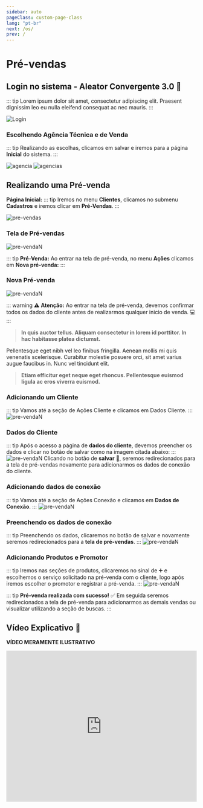 ```yaml
---
sidebar: auto
pageClass: custom-page-class
lang: "pt-br"
next: /os/
prev: /
---
```


# Pré-vendas

## Login no sistema - Aleator Convergente 3.0 :key:

::: tip
Lorem ipsum dolor sit amet, consectetur adipiscing elit. Praesent dignissim leo eu nulla eleifend consequat ac nec mauris.
:::

![Login](https://res.cloudinary.com/lourencolucas/image/upload/v1598274355/Aleator%20Tutotial/login_ef7wbh.png)

### Escolhendo Agência Técnica e de Venda

::: tip
Realizando as escolhas, clicamos em salvar e iremos para a página **Inicial** do sistema.
:::

![agencia](https://res.cloudinary.com/lourencolucas/image/upload/v1598274355/Aleator%20Tutotial/agencia_tec_1_uqsj4v.png)
![agencias](https://res.cloudinary.com/lourencolucas/image/upload/v1598275321/Aleator%20Tutotial/agencia_tec_3_keah9i.png)

## Realizando uma Pré-venda

**Página Inicial:**
::: tip
Iremos no menu **Clientes**, clicamos no submenu **Cadastros** e iremos clicar em **Pré-Vendas**.
:::

![pre-vendas](https://res.cloudinary.com/lourencolucas/image/upload/v1598275854/Aleator%20Tutotial/pre-venda_1_uehikm.png)

### Tela de Pré-vendas

![pre-vendaN](https://res.cloudinary.com/lourencolucas/image/upload/v1598276233/Aleator%20Tutotial/pre-venda_painel_c69l6q.png)

::: tip
**Pré-Venda:** Ao entrar na tela de pré-venda, no menu **Ações** clicamos em **Nova pré-venda:**
:::

### Nova Pré-venda

![pre-vendaN](https://res.cloudinary.com/lourencolucas/image/upload/v1598276632/Aleator%20Tutotial/tela-pre-venda_wqycnw.png)

::: warning
:warning: **Atenção:** Ao entrar na tela de pré-venda, devemos confirmar todos os dados do cliente antes de realizarmos qualquer inicio de venda. :computer:
:::

> **In quis auctor tellus. Aliquam consectetur in lorem id porttitor. In hac habitasse platea dictumst.**

Pellentesque eget nibh vel leo finibus fringilla.
Aenean mollis mi quis venenatis scelerisque. Curabitur molestie posuere orci, sit amet varius augue faucibus in. Nunc vel tincidunt elit.

> **Etiam efficitur eget neque eget rhoncus. Pellentesque euismod ligula ac eros viverra euismod.**

### Adicionando um Cliente

::: tip
Vamos até a seção de Ações Cliente e clicamos em Dados Cliente.
:::
![pre-vendaN](https://res.cloudinary.com/lourencolucas/image/upload/v1598277063/Aleator%20Tutotial/tela-pre-venda-adc-cliente_ujosg9.png)

### Dados do Cliente

::: tip
Após o acesso a página de **dados do cliente**, devemos preencher os dados e clicar no botão de salvar como na imagem citada abaixo:
:::
![pre-vendaN](https://res.cloudinary.com/lourencolucas/image/upload/v1598278054/Aleator%20Tutotial/adc-cliente-preenchido_vfznm9.png)
Clicando no botão de **salvar** :floppy_disk:, seremos redirecionados para a tela de pré-vendas novamente para adicionarmos os dados de conexão do cliente.

### Adicionando dados de conexão

::: tip
Vamos até a seção de Ações Conexão e clicamos em **Dados de Conexão**.
:::
![pre-vendaN](https://res.cloudinary.com/lourencolucas/image/upload/v1598278503/Aleator%20Tutotial/tela-pre-venda-adc-conexao_ibkzxz.png)

### Preenchendo os dados de conexão

::: tip
Preenchendo os dados, clicaremos no botão de salvar e novamente seremos redirecionados para a **tela de pré-vendas**.
:::
![pre-vendaN](https://res.cloudinary.com/lourencolucas/image/upload/v1598279242/Aleator%20Tutotial/dados-conexao-tela-preenchido_cmpwpk.png)

### Adicionando Produtos e Promotor

::: tip
Iremos nas seções de produtos, clicaremos no sinal de :heavy_plus_sign: e escolhemos o serviço solicitado na pré-venda com o cliente, logo após iremos escolher o promotor e registrar a pré-venda.
:::
![pre-vendaN](https://res.cloudinary.com/lourencolucas/image/upload/v1598279848/Aleator%20Tutotial/pre-vendas-passo-3_gjgtoy.png)

::: tip
**Pré-venda realizada com sucesso!** :white_check_mark: Em seguida seremos redirecionados a tela de pré-venda para adicionarmos as demais vendas ou visualizar utilizando a seção de buscas.
:::

## Vídeo Explicativo :movie_camera:

**VÍDEO MERAMENTE ILUSTRATIVO**

<iframe width="100%" height="400" src="https://www.youtube.com/embed/lG6HVrrXup8" frameborder="0" allow="accelerometer; autoplay; gyroscope; picture-in-picture" allowfullscreen></iframe>

